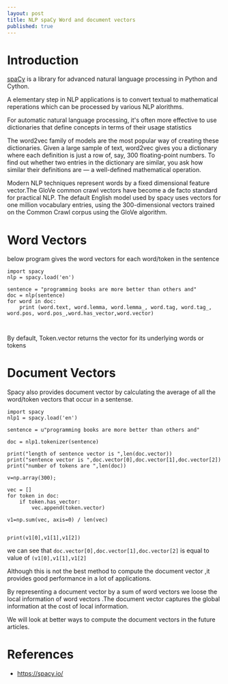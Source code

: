 ```yaml
---
layout: post
title: NLP spaCy Word and document vectors
published: true
---
```


# **Introduction**

[spaCy](https://spacy.io/) is a library for advanced natural language processing in Python and Cython. 

A elementary step in NLP applications is to convert textual to mathematical reperations which can be processed
by various NLP alorithms.

For automatic natural language processing, it's often more effective to use dictionaries that define concepts in terms of their usage statistics

The word2vec family of models are the most popular way of creating these dictionaries. Given a large sample of text, word2vec gives you a dictionary where each definition is just a row of, say, 300 floating-point numbers. To find out whether two entries in the dictionary are similar, you ask how similar their definitions are — a well-defined mathematical operation.

Modern NLP techniques represent words by a fixed dimensional feature vector.The GloVe common crawl vectors have become a de facto standard for practical NLP. The default English model used by spacy uses vectors for one million vocabulary entries, using the 300-dimensional vectors trained on the Common Crawl corpus using the GloVe algorithm. 



# **Word Vectors**

below program gives the word vectors for each word/token in the sentence

```
import spacy
nlp = spacy.load('en')

sentence = "programming books are more better than others and"
doc = nlp(sentence)
for word in doc:
    print (word.text, word.lemma, word.lemma_, word.tag, word.tag_, word.pos, word.pos_,word.has_vector,word.vector)
		
		
```

By default, Token.vector returns the vector for its underlying words or tokens

# **Document Vectors**

Spacy also provides document vector by calculating the average of all the word/token vectors that occur in a sentense.

```
import spacy
nlp1 = spacy.load('en')

sentence = u"programming books are more better than others and"

doc = nlp1.tokenizer(sentence)

print("length of sentence vector is ",len(doc.vector))
print("sentence vector is ",doc.vector[0],doc.vector[1],doc.vector[2])
print("number of tokens are ",len(doc))

v=np.array(300);

vec = []
for token in doc:
    if token.has_vector:
        vec.append(token.vector)

v1=np.sum(vec, axis=0) / len(vec)


print(v1[0],v1[1],v1[2])
```

we can see that `doc.vector[0],doc.vector[1],doc.vector[2]` is equal to value of `(v1[0],v1[1],v1[2]`

Although this is not the best method to compute the document vector ,it provides good performance in a lot of applications.

By representing a document vector by a sum of word vectors we loose the local information of word vectors .The document vector captures the global information at the cost of local information.

We will look at better ways to compute the document vectors in the future articles.

# **References**

- https://spacy.io/